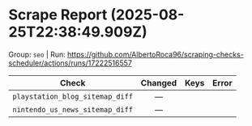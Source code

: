 # Scrape Report (2025-08-25T22:38:49.909Z)

Group: `seo`  |  Run: https://github.com/AlbertoRoca96/scraping-checks-scheduler/actions/runs/17222516557

| Check | Changed | Keys | Error |
|---|:---:|:--|:--|
| `playstation_blog_sitemap_diff` | — |  |  |
| `nintendo_us_news_sitemap_diff` | — |  |  |
